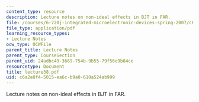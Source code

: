 ```yaml
---
content_type: resource
description: Lecture notes on non-ideal effects in BJT in FAR.
file: /courses/6-720j-integrated-microelectronic-devices-spring-2007/c6a2e8f45015ea6cb9a0610a524ab999_lecture38.pdf
file_type: application/pdf
learning_resource_types:
- Lecture Notes
ocw_type: OCWFile
parent_title: Lecture Notes
parent_type: CourseSection
parent_uid: 24adbc49-3669-754b-9b55-79f56e9b84ce
resourcetype: Document
title: lecture38.pdf
uid: c6a2e8f4-5015-ea6c-b9a0-610a524ab999
---
```

Lecture notes on non-ideal effects in BJT in FAR.

